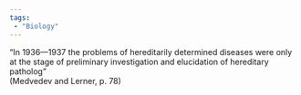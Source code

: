 ```yaml
---
tags:
 - "Biology"
---
```

“In 1936—1937 the problems of hereditarily determined diseases were only at the stage of preliminary investigation and elucidation of hereditary patholog”  
(Medvedev and Lerner, p. 78)